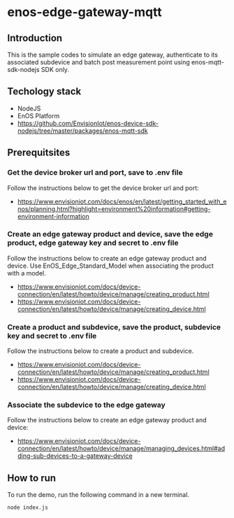 # enos-edge-gateway-mqtt

## Introduction
This is the sample codes to simulate an edge gateway, authenticate to its associated subdevice and batch post measurement point using enos-mqtt-sdk-nodejs SDK only.


## Techology stack
- NodeJS
- EnOS Platform
- https://github.com/EnvisionIot/enos-device-sdk-nodejs/tree/master/packages/enos-mqtt-sdk

## Prerequitsites

### Get the device broker url and port, save to .env file
Follow the instructions below to get the device broker url and port:
- https://www.envisioniot.com/docs/enos/en/latest/getting_started_with_enos/planning.html?highlight=environment%20information#getting-environment-information

### Create an edge gateway product and device, save the edge product, edge gateway key and secret to .env file
Follow the instructions below to create an edge gateway product and device. Use EnOS_Edge_Standard_Model when associating the product with a model.
- https://www.envisioniot.com/docs/device-connection/en/latest/howto/device/manage/creating_product.html
- https://www.envisioniot.com/docs/device-connection/en/latest/howto/device/manage/creating_device.html

### Create a product and subdevice, save the product, subdevice key and secret to .env file
Follow the instructions below to create a product and subdevice.
- https://www.envisioniot.com/docs/device-connection/en/latest/howto/device/manage/creating_product.html
- https://www.envisioniot.com/docs/device-connection/en/latest/howto/device/manage/creating_device.html

### Associate the subdevice to the edge gateway
Follow the instructions below to create an edge gateway product and device:
- https://www.envisioniot.com/docs/device-connection/en/latest/howto/device/manage/managing_devices.html#adding-sub-devices-to-a-gateway-device

## How to run
To run the demo, run the following command in a new terminal.
```bash
node index.js
```
